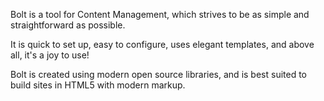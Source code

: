 Bolt is a tool for Content Management, which strives to be as simple and straightforward as possible.

It is quick to set up, easy to configure, uses elegant templates, and above all, it's a joy to use!

Bolt is created using modern open source libraries, and is best suited to build sites in HTML5 with modern markup.